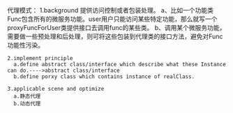 代理模式：
    1.background
	  提供访问控制或者包装处理。
	  a、比如一个功能类Func包含所有的微服务功能。user用户只能访问某些特定功能，那么就写一个proxyFuncForUser类提供接口去调用func的某些类。
	  b、调用某个微服务功能，需要做一些预处理和后处理，则可将这些包装到代理类的接口方法，避免对Func功能性污染。
	  
	2.implement principle
	  a.define abstract class/interface which describe what these Instance can do.---->abstract class/interface 
	  b.define porxy class which contains instance of realClass.
	 
    3.applicable scene and optimize
	  a.静态代理
	  b.动态代理